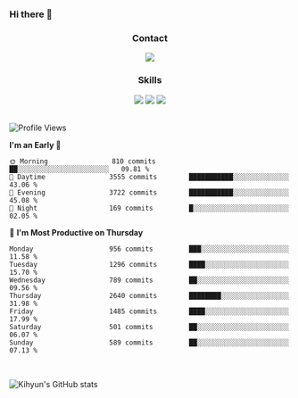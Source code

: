### Hi there 👋

<!--
**Key5771/Key5771** is a ✨ _special_ ✨ repository because its `README.md` (this file) appears on your GitHub profile.

Here are some ideas to get you started:

- 🔭 I’m currently working on ...
- 🌱 I’m currently learning ...
- 👯 I’m looking to collaborate on ...
- 🤔 I’m looking for help with ...
- 💬 Ask me about ...
- 📫 How to reach me: ...
- 😄 Pronouns: ...
- ⚡ Fun fact: ...
-->

<h3 align="center">Contact</h3>
<div align="center">
  <a href="mailto:ksj57715@gmail.com"><img src="https://img.shields.io/badge/Gmail-D14836?style=for-the-badge&logo=gmail&logoColor=white"/></a>
</div>

<h3 align="center">Skills</h3>
<div align="center">
  <img src="https://img.shields.io/badge/iOS-000000?style=for-the-badge&logo=ios&logoColor=white"/>
  <img src="https://img.shields.io/badge/Swift-FA7343?style=for-the-badge&logo=swift&logoColor=white"/>
  <img src="https://img.shields.io/badge/Xcode-007ACC?style=for-the-badge&logo=Xcode&logoColor=white"/>
</div>

<br>

<!--START_SECTION:waka-->
![Profile Views](http://img.shields.io/badge/Profile%20Views-3-blue)

**I'm an Early 🐤** 

```text
🌞 Morning                810 commits         ██░░░░░░░░░░░░░░░░░░░░░░░   09.81 % 
🌆 Daytime                3555 commits        ███████████░░░░░░░░░░░░░░   43.06 % 
🌃 Evening                3722 commits        ███████████░░░░░░░░░░░░░░   45.08 % 
🌙 Night                  169 commits         █░░░░░░░░░░░░░░░░░░░░░░░░   02.05 % 
```
📅 **I'm Most Productive on Thursday** 

```text
Monday                   956 commits         ███░░░░░░░░░░░░░░░░░░░░░░   11.58 % 
Tuesday                  1296 commits        ████░░░░░░░░░░░░░░░░░░░░░   15.70 % 
Wednesday                789 commits         ██░░░░░░░░░░░░░░░░░░░░░░░   09.56 % 
Thursday                 2640 commits        ████████░░░░░░░░░░░░░░░░░   31.98 % 
Friday                   1485 commits        ████░░░░░░░░░░░░░░░░░░░░░   17.99 % 
Saturday                 501 commits         ██░░░░░░░░░░░░░░░░░░░░░░░   06.07 % 
Sunday                   589 commits         ██░░░░░░░░░░░░░░░░░░░░░░░   07.13 % 
```



<!--END_SECTION:waka-->

<br>


![Kihyun's GitHub stats](https://github-readme-stats.vercel.app/api?username=key5771&show_icons=true&theme=radical)
